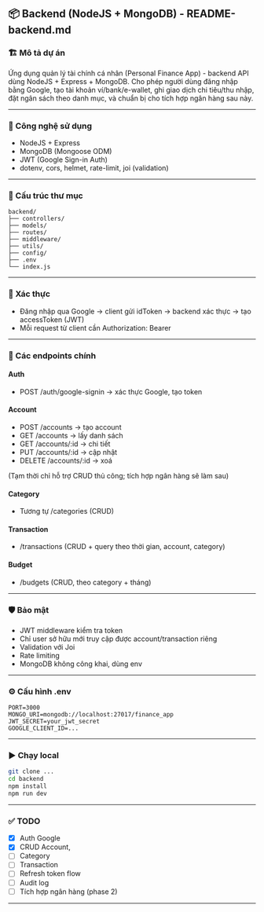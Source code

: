## 📦 Backend (NodeJS + MongoDB) - README-backend.md

### 🏗️ Mô tả dự án
Ứng dụng quản lý tài chính cá nhân (Personal Finance App) - backend API dùng NodeJS + Express + MongoDB. Cho phép người dùng đăng nhập bằng Google, tạo tài khoản ví/bank/e-wallet, ghi giao dịch chi tiêu/thu nhập, đặt ngân sách theo danh mục, và chuẩn bị cho tích hợp ngân hàng sau này.

---

### 🚀 Công nghệ sử dụng
- NodeJS + Express
- MongoDB (Mongoose ODM)
- JWT (Google Sign-in Auth)
- dotenv, cors, helmet, rate-limit, joi (validation)

---

### 📁 Cấu trúc thư mục
```
backend/
├── controllers/
├── models/
├── routes/
├── middleware/
├── utils/
├── config/
├── .env
└── index.js
```

---

### 🔐 Xác thực
- Đăng nhập qua Google → client gửi idToken → backend xác thực → tạo accessToken (JWT)
- Mỗi request từ client cần Authorization: Bearer <token>

---

### 🧾 Các endpoints chính

#### Auth
- POST /auth/google-signin → xác thực Google, tạo token

#### Account
- POST /accounts → tạo account
- GET /accounts → lấy danh sách
- GET /accounts/:id → chi tiết
- PUT /accounts/:id → cập nhật
- DELETE /accounts/:id → xoá

(Tạm thời chỉ hỗ trợ CRUD thủ công; tích hợp ngân hàng sẽ làm sau)

#### Category
- Tương tự /categories (CRUD)

#### Transaction
- /transactions (CRUD + query theo thời gian, account, category)

#### Budget
- /budgets (CRUD, theo category + tháng)

---

### 🛡️ Bảo mật
- JWT middleware kiểm tra token
- Chỉ user sở hữu mới truy cập được account/transaction riêng
- Validation với Joi
- Rate limiting
- MongoDB không công khai, dùng env

---

### ⚙️ Cấu hình .env
```
PORT=3000
MONGO_URI=mongodb://localhost:27017/finance_app
JWT_SECRET=your_jwt_secret
GOOGLE_CLIENT_ID=...
```

---

### ▶️ Chạy local
```bash
git clone ...
cd backend
npm install
npm run dev
```

---

### ✅ TODO
- [x] Auth Google
- [x] CRUD Account,
- [ ]  Category
- [ ]  Transaction
- [ ] Refresh token flow
- [ ] Audit log
- [ ] Tích hợp ngân hàng (phase 2)

---

